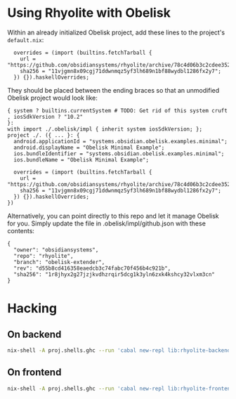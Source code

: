 # Using Rhyolite with Obelisk

Within an already initialized Obelisk project, add these lines to the
project's `default.nix`:

```
  overrides = (import (builtins.fetchTarball {
    url = "https://github.com/obsidiansystems/rhyolite/archive/78c4d06b3c2cdee3527e06d270e345f403bbe428.tar.gz";
    sha256 = "11vjgmn8x09cgj71ddwnmqz5yf3lh689n1bf88wydbl1286fx2y7";
  }) {}).haskellOverrides;
```

They should be placed between the ending braces so that an unmodified
Obelisk project would look like:


```
{ system ? builtins.currentSystem # TODO: Get rid of this system cruft
, iosSdkVersion ? "10.2"
}:
with import ./.obelisk/impl { inherit system iosSdkVersion; };
project ./. ({ ... }: {
  android.applicationId = "systems.obsidian.obelisk.examples.minimal";
  android.displayName = "Obelisk Minimal Example";
  ios.bundleIdentifier = "systems.obsidian.obelisk.examples.minimal";
  ios.bundleName = "Obelisk Minimal Example";

  overrides = (import (builtins.fetchTarball {
    url = "https://github.com/obsidiansystems/rhyolite/archive/78c4d06b3c2cdee3527e06d270e345f403bbe428.tar.gz";
    sha256 = "11vjgmn8x09cgj71ddwnmqz5yf3lh689n1bf88wydbl1286fx2y7";
  }) {}).haskellOverrides;
})
```

Alternatively, you can point directly to this repo and let it manage
Obelisk for you. Simply update the file in .obelisk/impl/github.json
with these contents:

```
{
  "owner": "obsidiansystems",
  "repo": "rhyolite",
  "branch": "obelisk-extender",
  "rev": "d55b8cd416358eaedcb3c74fabc70f456b4c921b",
  "sha256": "1r8jhyx2g27jzjkvdhzrqir5dcg1k3yln6zxk4kshcy32vlxm3cn"
}
```

# Hacking


## On backend

```bash
nix-shell -A proj.shells.ghc --run 'cabal new-repl lib:rhyolite-backend'
```


## On frontend

```bash
nix-shell -A proj.shells.ghc --run 'cabal new-repl lib:rhyolite-frontend'
```
